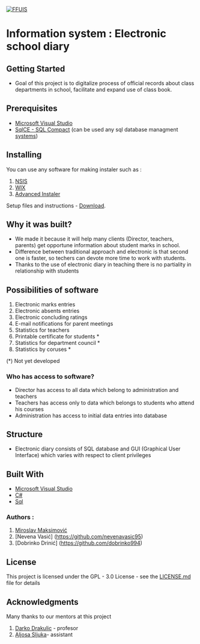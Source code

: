 
[![FFUIS](http://raspored.ffuis.edu.ba/Content/images/pecat-filozofski.svg)](http://ffuis.edu.ba/) 
# Information system : Electronic school diary      

## Getting Started                                      
* Goal of this project is to digitalize process of official records about class departments in school,
facilitate and expand use of class book. 

## Prerequisites
* [Microsoft Visual Studio]( https://www.visualstudio.com )
* [SqlCE - SQL Compact](https://github.com/ErikEJ/SqlCeToolbox) (can be used any sql database managment [systems](https://en.wikipedia.org/wiki/Category:Database_management_systems))

## Installing
 You can use any software for making instaler such as :
 
1. [NSIS](http://nsis.sourceforge.net/Download)
1. [WIX](http://wixtoolset.org/releases/)
1. [Advanced Instaler](http://www.advancedinstaller.com/)

Setup files and instructions - [Download](https://github.com/FFUIS-IS/2016-school-journal/blob/master/Instalation%20files.zip). 

## Why it was built?

* We made it because it will help many clients (Director, teachers, parents) get opportune information about student marks in school.
* Difference between traditional approach and electronic is that second one is faster, so techers can devote more time to  work with students.
* Thanks to the use of electronic diary in teaching there is no partiality in relationship with students

## Possibilities of software

1. Electronic marks entries 
1. Electronic absents entries 
1. Electronic concluding ratings
1. E-mail notifications for parent meetings
1. Statistics for teachers
1. Printable certificate for students *
1. Statistics for department council *
1. Statistics by coruses *

(*) Not yet developed

### Who has access to software?
*  Director has access to all data which belong to administration and teachers 
*  Teachers has access only to data which belongs to students who attend his courses
*  Administration has access to initial data entries into database
        
## Structure
* Electronic diary consists of SQL database and GUI (Graphical User Interface) which varies with respect to client privileges
  
## Built With
* [Microsoft Visual Studio]( https://www.visualstudio.com )
* [C#](https://en.wikipedia.org/wiki/C_Sharp_(programming_language))
* [Sql](https://sr.wikipedia.org/sr-el/SQL)

### Authors :
1. [Miroslav Maksimović]( https://github.com/miki995 )
1. [Nevena Vasić] (https://github.com/nevenavasic95)
1. [Dobrinko Drinić] (https://github.com/dobrinko994)

## License
This project is licensed under the GPL - 3.0  License - see the  [LICENSE.md]( https://github.com/FFUIS-IS/2016-school-journal/blob/master/LICENSE ) file for details

## Acknowledgments
Many thanks to our mentors at this project

1. [Darko Drakulic](https://goo.gl/nc5TSE) - profesor
1. [Aljosa Sljuka](https://goo.gl/q1HVEN)- assistant
